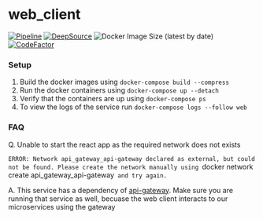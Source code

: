 web_client
==========

[![Pipeline](https://github.com/unofficialopensource-knit/web_client/actions/workflows/pipeline.yml/badge.svg)](https://github.com/unofficialopensource-knit/web_client/actions/workflows/pipeline.yml)
[![DeepSource](https://deepsource.io/gh/unofficialopensource-knit/web_client.svg/?label=active+issues&show_trend=true)](https://deepsource.io/gh/unofficialopensource-knit/web_client/?ref=repository-badge)
![Docker Image Size (latest by date)](https://img.shields.io/docker/image-size/onlinejudge95/web_client?sort=date)
[![CodeFactor](https://www.codefactor.io/repository/github/unofficialopensource-knit/web_client/badge)](https://www.codefactor.io/repository/github/unofficialopensource-knit/web_client)

### Setup
1. Build the docker images using `docker-compose build --compress`
2. Run the docker containers using `docker-compose up --detach`
3. Verify that the containers are up using `docker-compose ps`
4. To view the logs of the service run `docker-compose logs --follow web`

### FAQ
Q. Unable to start the react app as the required network does not exists

`ERROR: Network api_gateway_api-gateway declared as external, but could not be found. Please create the network manually using `docker network create api_gateway_api-gateway` and try again.`

A. This service has a dependency of [api-gateway](https://github.com/unofficialopensource-knit/api_gateway).
Make sure you are running that service as well, becuase the web client interacts to our microservices using the gateway
